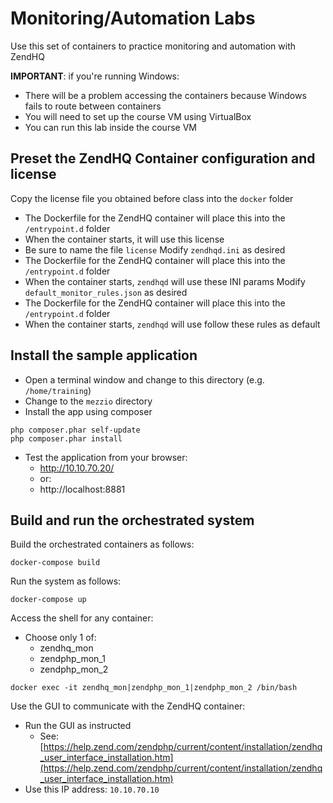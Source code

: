 # Monitoring/Automation Labs

Use this set of containers to practice monitoring and automation with ZendHQ

**IMPORTANT**: if you're running Windows:
* There will be a problem accessing the containers because Windows fails to route between containers
* You will need to set up the course VM using VirtualBox
* You can run this lab inside the course VM

## Preset the ZendHQ Container configuration and license
Copy the license file you obtained before class into the `docker` folder
* The Dockerfile for the ZendHQ container will place this into the `/entrypoint.d` folder
* When the container starts, it will use this license
* Be sure to name the file `license`
Modify `zendhqd.ini` as desired
* The Dockerfile for the ZendHQ container will place this into the `/entrypoint.d` folder
* When the container starts, `zendhqd` will use these INI params
Modify `default_monitor_rules.json` as desired
* The Dockerfile for the ZendHQ container will place this into the `/entrypoint.d` folder
* When the container starts, `zendhqd` will use follow these rules as default


## Install the sample application
* Open a terminal window and change to this directory (e.g. `/home/training`)
* Change to the `mezzio` directory
* Install the app using composer
```
php composer.phar self-update
php composer.phar install
```
* Test the application from your browser:
  * http://10.10.70.20/
  * or:
  * http://localhost:8881

## Build and run the orchestrated system
Build the orchestrated containers as follows:
```
docker-compose build
```
Run the system as follows:
```
docker-compose up
```
Access the shell for any container:
* Choose only 1 of:
  * zendhq_mon
  * zendphp_mon_1
  * zendphp_mon_2
```
docker exec -it zendhq_mon|zendphp_mon_1|zendphp_mon_2 /bin/bash
```
Use the GUI to communicate with the ZendHQ container:
* Run the GUI as instructed
  * See: [https://help.zend.com/zendphp/current/content/installation/zendhq_user_interface_installation.htm](https://help.zend.com/zendphp/current/content/installation/zendhq_user_interface_installation.htm)
* Use this IP address: `10.10.70.10`

